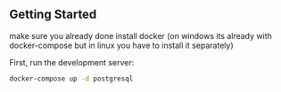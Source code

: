 ## Getting Started
make sure you already done install docker (on windows its already with docker-compose but in linux you have to install it separately)

First, run the development server:

```bash
docker-compose up -d postgresql
```